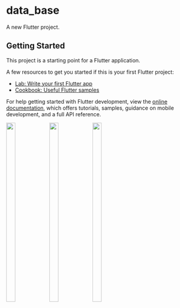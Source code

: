 # data_base

A new Flutter project.

## Getting Started

This project is a starting point for a Flutter application.

A few resources to get you started if this is your first Flutter project:

- [Lab: Write your first Flutter app](https://docs.flutter.dev/get-started/codelab)
- [Cookbook: Useful Flutter samples](https://docs.flutter.dev/cookbook)

For help getting started with Flutter development, view the
[online documentation](https://docs.flutter.dev/), which offers tutorials,
samples, guidance on mobile development, and a full API reference.

<p float="center">
  
  <img src="https://github.com/darshit1425/data_base/assets/116253924/dd86ef9d-8647-4b22-963c-cee3e33a34b9" width=22% height=35%>





  <img src="https://github.com/darshit1425/data_base/assets/116253924/c4a752e8-2bbd-42a0-aacd-19344fce22f7" width=22% height=35%>


  <img src="https://github.com/darshit1425/data_base/assets/116253924/c18f2cf2-72c8-4e51-b097-515d8af6f823" width=22% height=35%>


  </p>





